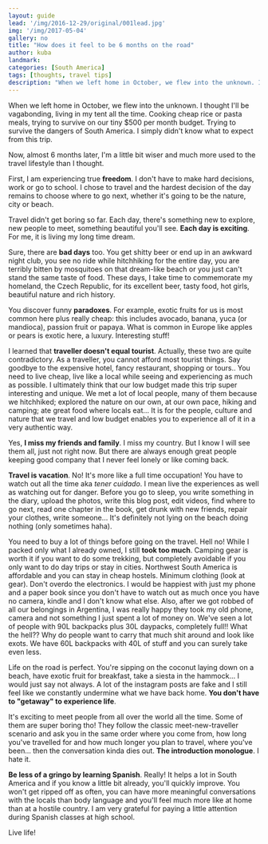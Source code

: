 ```yaml
---
layout: guide
lead: '/img/2016-12-29/original/001lead.jpg'
img: '/img/2017-05-04'
gallery: no
title: "How does it feel to be 6 months on the road​"
author: kuba
landmark:
categories: [South America]
tags: [thoughts, travel tips]
description: "When we left home in October, we flew into the unknown. I thought I'll be vagabonding, living in my tent all the time. Cooking cheap rice or pasta meals, trying to survive on our tiny $500 per month budget. Trying to survive the dangers of South America. I simply didn't know what to expect from this trip."
---
```


When we left home in October, we flew into the unknown. I thought I'll be vagabonding, living in my tent all the time. Cooking cheap rice or pasta meals, trying to survive on our tiny $500 per month budget. Trying to survive the dangers of South America. I simply didn't know what to expect from this trip. 

Now, almost 6 months later, I'm a little bit wiser and much more used to the travel lifestyle than I thought. 

First, I am experiencing true **freedom**. I don't have to make hard decisions, work or go to school. I chose to travel and the hardest decision of the day remains to choose where to go next, whether it's going to be the nature, city or beach. 

Travel didn't get boring so far. Each day, there's something new to explore, new people to meet, something beautiful you'll see. **Each day is exciting**. For me, it is living my long time dream. 

Sure, there are **bad days** too. You get shitty beer or end up in an awkward night club, you see no ride while hitchhiking for the entire day, you are terribly bitten by mosquitoes on that dream-like beach or you just can't stand the same taste of food. These days, I take time to commemorate my homeland, the Czech Republic, for its excellent beer, tasty food, hot girls, beautiful nature and rich history.

You discover funny **paradoxes**. For example, exotic fruits for us is most common here plus really cheap: this includes avocado, banana, yuca (or mandioca), passion fruit or papaya. What is common in Europe like apples or pears is exotic here, a luxury. Interesting stuff!

I learned that **traveller doesn't equal tourist**. Actually, these two are quite contradictory. As a traveller, you cannot afford most tourist things. Say goodbye to the expensive hotel, fancy restaurant, shopping or tours.. You need to live cheap, live like a local while seeing and experiencing as much as possible. I ultimately think that our low budget made this trip super interesting and unique. We met a lot of local people, many of them because we hitchhiked; explored the nature on our own, at our own pace, hiking and camping; ate great food where locals eat… It is for the people, culture and nature that we travel and low budget enables you to experience all of it in a very authentic way.

Yes, **I miss my friends and family**. I miss my country. But I know I will see them all, just not right now. But there are always enough great people keeping good company that I never feel lonely or like coming back.

**Travel is vacation**. No! It's more like a full time occupation! You have to watch out all the time aka *tener cuidado*. I mean live the experiences as well as watching out for danger. Before you go to sleep, you write something in the diary, upload the photos, write this blog post, edit videos, find where to go next, read one chapter in the book, get drunk with new friends, repair your clothes, write someone… It's definitely not lying on the beach doing nothing (only sometimes haha). 

You need to buy a lot of things before going on the travel. Hell no! While I packed only what I already owned, I still **took too much**. Camping gear is worth it if you want to do some trekking, but completely avoidable if you only want to do day trips or stay in cities. Northwest South America is affordable and you can stay in cheap hostels. Minimum clothing (look at gear). Don't overdo the electronics. I would be happiest with just my phone and a paper book since you don't have to watch out as much once you have no camera, kindle and I don't know what else. Also, after we got robbed of all our belongings in Argentina, I was really happy they took my old phone, camera and not something I just spent a lot of money on. We've seen a lot of people with 90L backpacks plus 30L daypacks, completely full!! What the hell?? Why do people want to carry that much shit around and look like exots. We have 60L backpacks with 40L of stuff and you can surely take even less. 

Life on the road is perfect. You're sipping on the coconut laying down on a beach, have exotic fruit for breakfast, take a siesta in the hammock... I would just say not always. A lot of the instagram posts are fake and I still feel like we constantly undermine what we have back home. **You don't have to "getaway" to experience life**.

It's exciting to meet people from all over the world all the time. Some of them are super boring tho! They follow the classic meet-new-traveller scenario and ask you in the same order where you come from, how long you've travelled for and how much longer you plan to travel, where you've been… then the conversation kinda dies out. **The introduction monologue**. I hate it. 

**Be less of a gringo by learning Spanish**. Really! It helps a lot in South America and if you know a little bit already, you'll quickly improve. You won't get ripped off as often, you can have more meaningful conversations with the locals than body language and you'll feel much more like at home than at a hostile country. I am very grateful for paying a little attention​ during Spanish classes at high school.

Live life!
